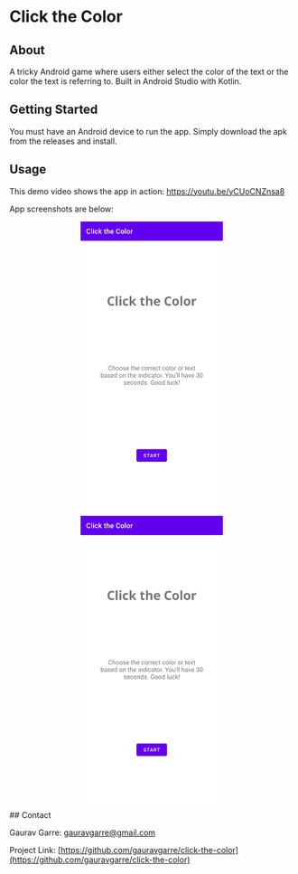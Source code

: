 # Click the Color

<!-- ABOUT THE PROJECT -->
## About

A tricky Android game where users either select the color of the text or the color the text is referring to. Built in Android Studio with Kotlin.

<!-- GETTING STARTED -->
## Getting Started

You must have an Android device to run the app. Simply download the apk from the releases and install.


<!-- USAGE EXAMPLES -->
## Usage

This demo video shows the app in action: https://youtu.be/yCUoCNZnsa8

App screenshots are below:
<center>
<img src="imgs/screen_1.png" alt="screenshot" width="50%" height="50%">
<img src="imgs/screen_1.png" alt="screenshot" width="50%" height="50%">
</center>
<!-- CONTACT -->
## Contact

Gaurav Garre: [gauravgarre@gmail.com](mailto:gauravgarre@gmail.com)

Project Link: [https://github.com/gauravgarre/click-the-color](https://github.com/gauravgarre/click-the-color)
